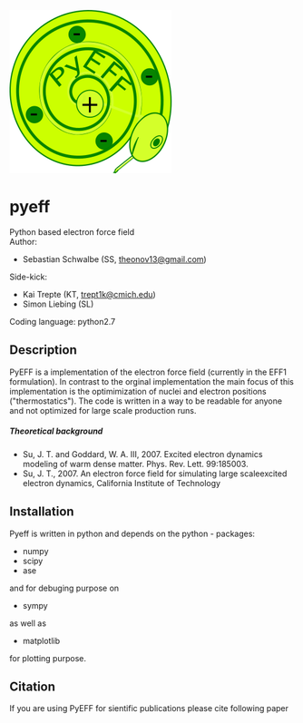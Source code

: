 ![GitHub Logo](/images/pyeff_logo_github.png)

# pyeff
Python based electron force field  
Author: 
- Sebastian Schwalbe (SS, theonov13@gmail.com)  

Side-kick:    
- Kai Trepte (KT, trept1k@cmich.edu)   
- Simon Liebing (SL) 

Coding language: python2.7     

## Description 

PyEFF is a implementation of the electron force field (currently in the EFF1 formulation). In contrast to the orginal implementation the main focus of this implementation is the optimimization of nuclei and electron positions ("thermostatics"). 
The code is written in a way to be readable for anyone and not optimized for large scale production runs. 

##### Theoretical background
 - Su, J. T. and Goddard, W. A. III, 2007. Excited electron dynamics modeling of warm dense matter. Phys. 
   Rev. Lett. 99:185003. 
 - Su, J. T., 2007. An electron force field for simulating large scaleexcited electron dynamics, California Institute of Technology

## Installation 

Pyeff is written in python and depends on the python - packages: 

- numpy 
- scipy 
- ase 

and for debuging purpose on 

- sympy 

as well as 

- matplotlib 

for plotting purpose. 

## Citation 
If you are using PyEFF for sientific publications please cite following paper
